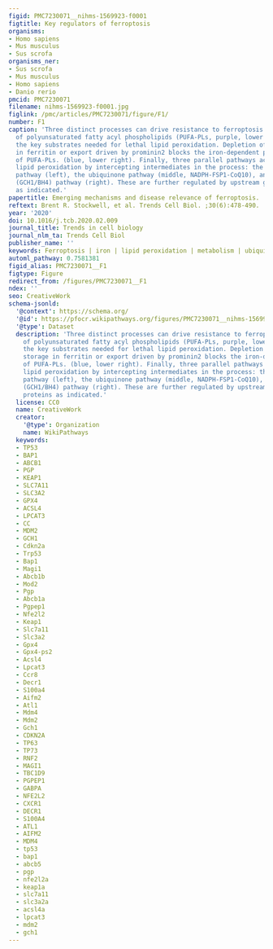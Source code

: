 ```yaml
---
figid: PMC7230071__nihms-1569923-f0001
figtitle: Key regulators of ferroptosis
organisms:
- Homo sapiens
- Mus musculus
- Sus scrofa
organisms_ner:
- Sus scrofa
- Mus musculus
- Homo sapiens
- Danio rerio
pmcid: PMC7230071
filename: nihms-1569923-f0001.jpg
figlink: /pmc/articles/PMC7230071/figure/F1/
number: F1
caption: 'Three distinct processes can drive resistance to ferroptosis. Depletion
  of polyunsaturated fatty acyl phospholipids (PUFA-PLs, purple, lower left) depletes
  the key substrates needed for lethal lipid peroxidation. Depletion of iron by storage
  in ferritin or export driven by prominin2 blocks the iron-dependent peroxidation
  of PUFA-PLs. (blue, lower right). Finally, three parallel pathways act to suppress
  lipid peroxidation by intercepting intermediates in the process: the glutathione
  pathway (left), the ubiquinone pathway (middle, NADPH-FSP1-CoQ10), and the tetrahydrobiopterin
  (GCH1/BH4) pathway (right). These are further regulated by upstream genes and proteins
  as indicated.'
papertitle: Emerging mechanisms and disease relevance of ferroptosis.
reftext: Brent R. Stockwell, et al. Trends Cell Biol. ;30(6):478-490.
year: '2020'
doi: 10.1016/j.tcb.2020.02.009
journal_title: Trends in cell biology
journal_nlm_ta: Trends Cell Biol
publisher_name: ''
keywords: Ferroptosis | iron | lipid peroxidation | metabolism | ubiquinone | cancer
automl_pathway: 0.7581381
figid_alias: PMC7230071__F1
figtype: Figure
redirect_from: /figures/PMC7230071__F1
ndex: ''
seo: CreativeWork
schema-jsonld:
  '@context': https://schema.org/
  '@id': https://pfocr.wikipathways.org/figures/PMC7230071__nihms-1569923-f0001.html
  '@type': Dataset
  description: 'Three distinct processes can drive resistance to ferroptosis. Depletion
    of polyunsaturated fatty acyl phospholipids (PUFA-PLs, purple, lower left) depletes
    the key substrates needed for lethal lipid peroxidation. Depletion of iron by
    storage in ferritin or export driven by prominin2 blocks the iron-dependent peroxidation
    of PUFA-PLs. (blue, lower right). Finally, three parallel pathways act to suppress
    lipid peroxidation by intercepting intermediates in the process: the glutathione
    pathway (left), the ubiquinone pathway (middle, NADPH-FSP1-CoQ10), and the tetrahydrobiopterin
    (GCH1/BH4) pathway (right). These are further regulated by upstream genes and
    proteins as indicated.'
  license: CC0
  name: CreativeWork
  creator:
    '@type': Organization
    name: WikiPathways
  keywords:
  - TP53
  - BAP1
  - ABCB1
  - PGP
  - KEAP1
  - SLC7A11
  - SLC3A2
  - GPX4
  - ACSL4
  - LPCAT3
  - CC
  - MDM2
  - GCH1
  - Cdkn2a
  - Trp53
  - Bap1
  - Magi1
  - Abcb1b
  - Mod2
  - Pgp
  - Abcb1a
  - Pgpep1
  - Nfe2l2
  - Keap1
  - Slc7a11
  - Slc3a2
  - Gpx4
  - Gpx4-ps2
  - Acsl4
  - Lpcat3
  - Ccr8
  - Decr1
  - S100a4
  - Aifm2
  - Atl1
  - Mdm4
  - Mdm2
  - Gch1
  - CDKN2A
  - TP63
  - TP73
  - RNF2
  - MAGI1
  - TBC1D9
  - PGPEP1
  - GABPA
  - NFE2L2
  - CXCR1
  - DECR1
  - S100A4
  - ATL1
  - AIFM2
  - MDM4
  - tp53
  - bap1
  - abcb5
  - pgp
  - nfe2l2a
  - keap1a
  - slc7a11
  - slc3a2a
  - acsl4a
  - lpcat3
  - mdm2
  - gch1
---
```


